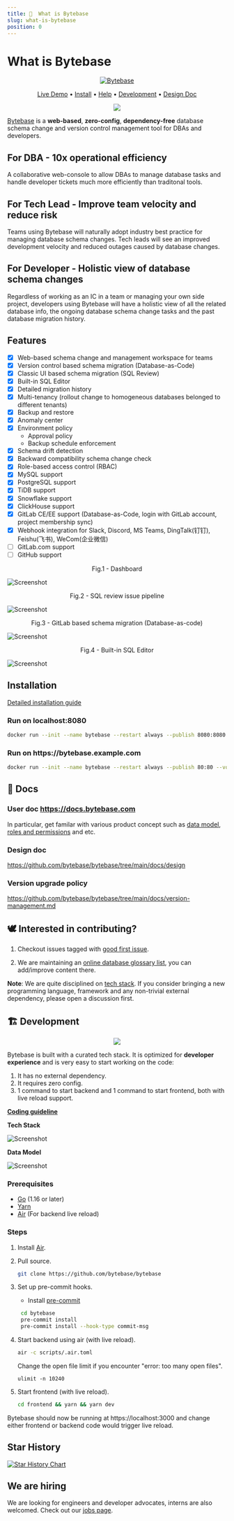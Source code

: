```yaml
---
title: 👀  What is Bytebase
slug: what-is-bytebase
position: 0
---
```


# What is Bytebase

<p align="center">
<a href="https://bytebase.com"><img alt="Bytebase" src="https://raw.githubusercontent.com/bytebase/bytebase/main/docs/assets/illustration/banner.webp" /></a>
</p>

<p align="center">
  <a href="https://demo.bytebase.com" target="_blank">Live Demo</a> •
  <a href="#installation">Install</a> •
  <a href="#-docs">Help</a> •
  <a href="#-development">Development</a> •
  <a href="https://github.com/bytebase/bytebase/tree/main/docs/design">Design Doc</a>
</p>

<p align="center" >
<a href="https://gitpod.io/#https://github.com/bytebase/bytebase">
   <image src="https://gitpod.io/button/open-in-gitpod.svg" />
</a>
</p>

[Bytebase](https://bytebase.com/) is a **web-based**, **zero-config**, **dependency-free** database schema change and version control management tool for DBAs and developers.

## For DBA - 10x operational efficiency

A collaborative web-console to allow DBAs to manage database tasks and handle developer tickets much more efficiently than traditonal tools.

## For Tech Lead - Improve team velocity and reduce risk

Teams using Bytebase will naturally adopt industry best practice for managing database schema changes. Tech leads will see an improved development velocity and reduced outages caused by database changes.

## For Developer - Holistic view of database schema changes

Regardless of working as an IC in a team or managing your own side project, developers using Bytebase will have a holistic view of all the related database info, the ongoing database schema change tasks and the past database migration history.

## Features

- [x] Web-based schema change and management workspace for teams
- [x] Version control based schema migration (Database-as-Code)
- [x] Classic UI based schema migration (SQL Review)
- [x] Built-in SQL Editor
- [x] Detailed migration history
- [x] Multi-tenancy (rollout change to homogeneous databases belonged to different tenants)
- [x] Backup and restore
- [x] Anomaly center
- [x] Environment policy
  - Approval policy
  - Backup schedule enforcement
- [x] Schema drift detection
- [x] Backward compatibility schema change check
- [x] Role-based access control (RBAC)
- [x] MySQL support
- [x] PostgreSQL support
- [x] TiDB support
- [x] Snowflake support
- [x] ClickHouse support
- [x] GitLab CE/EE support (Database-as-Code, login with GitLab account, project membership sync)
- [x] Webhook integration for Slack, Discord, MS Teams, DingTalk(钉钉), Feishu(飞书), WeCom(企业微信)
- [ ] GitLab.com support
- [ ] GitHub support

<figcaption align = "center">Fig.1 - Dashboard</figcaption>

![Screenshot](https://raw.githubusercontent.com/bytebase/bytebase/main/docs/assets/overview1.webp)

<figcaption align = "center">Fig.2 - SQL review issue pipeline</figcaption>

![Screenshot](https://raw.githubusercontent.com/bytebase/bytebase/main/docs/assets/overview2.webp)

<figcaption align = "center">Fig.3 - GitLab based schema migration (Database-as-code)</figcaption>

![Screenshot](https://raw.githubusercontent.com/bytebase/bytebase/main/docs/assets/versioncontrol.webp)

<figcaption align = "center">Fig.4 - Built-in SQL Editor</figcaption>

![Screenshot](https://raw.githubusercontent.com/bytebase/bytebase/main/docs/assets/sql-editor.webp)

## Installation

[Detailed installation guide](https://docs.bytebase.com/install/docker)

### Run on localhost:8080

```bash
docker run --init --name bytebase --restart always --publish 8080:8080 --volume ~/.bytebase/data:/var/opt/bytebase bytebase/bytebase:1.0.0 --data /var/opt/bytebase --host http://localhost --port 8080
```

### Run on ht<span>tps://bytebase.example.com

```bash
docker run --init --name bytebase --restart always --publish 80:80 --volume ~/.bytebase/data:/var/opt/bytebase bytebase/bytebase:1.0.0 --data /var/opt/bytebase --host https://bytebase.example.com --port 80
```

## 📕 Docs

### User doc https://docs.bytebase.com

In particular, get familar with various product concept such as [data model](https://docs.bytebase.com/concepts/data-model), [roles and permissions](https://docs.bytebase.com/concepts/roles-and-permissions) and etc.

### Design doc

https://github.com/bytebase/bytebase/tree/main/docs/design

### Version upgrade policy

https://github.com/bytebase/bytebase/tree/main/docs/version-management.md

## 🕊 Interested in contributing?

1. Checkout issues tagged with [good first issue](https://github.com/bytebase/bytebase/issues?q=is%3Aissue+is%3Aopen+label%3A%22good+first+issue%22).

1. We are maintaining an [online database glossary list](https://bytebase.com/database-glossary/), you can add/improve content there.

**Note**: We are quite disciplined on <a href="#installation">tech stack</a>. If you consider bringing a new programming language, framework and any non-trivial external dependency, please open a discussion first.

## 🏗 Development

<p align="center" >
<a href="https://gitpod.io/#https://github.com/bytebase/bytebase">
    <image src="https://gitpod.io/button/open-in-gitpod.svg" />
</a>
</p>

Bytebase is built with a curated tech stack. It is optimized for **developer experience** and is very easy to start
working on the code:

1. It has no external dependency.
1. It requires zero config.
1. 1 command to start backend and 1 command to start frontend, both with live reload support.

**[Coding guideline](https://github.com/bytebase/bytebase/tree/main/docs/dev-guide.md)**

**Tech Stack**

![Screenshot](https://raw.githubusercontent.com/bytebase/bytebase/main/docs/design/techstack.webp)

**Data Model**

![Screenshot](https://raw.githubusercontent.com/bytebase/bytebase/main/docs/design/datamodel_v1.png)

### Prerequisites

- [Go](https://golang.org/doc/install) (1.16 or later)
- [Yarn](https://yarnpkg.com/getting-started/install)
- [Air](https://github.com/cosmtrek/air#installation) (For backend live reload)

### Steps

1. Install [Air](https://github.com/cosmtrek/air#installation).

1. Pull source.

   ```bash
   git clone https://github.com/bytebase/bytebase
   ```

1. Set up pre-commit hooks.

   - Install [pre-commit](https://pre-commit.com/index.html#install)

   ```bash
    cd bytebase
    pre-commit install
    pre-commit install --hook-type commit-msg
   ```

1. Start backend using air (with live reload).

   ```bash
   air -c scripts/.air.toml
   ```

   Change the open file limit if you encounter "error: too many open files".

   ```
   ulimit -n 10240
   ```

1. Start frontend (with live reload).

   ```bash
   cd frontend && yarn && yarn dev
   ```

Bytebase should now be running at https://localhost:3000 and change either frontend or backend code would trigger live reload.

## Star History

[![Star History Chart](https://api.star-history.com/svg?repos=bytebase/bytebase&type=Date)](https://star-history.com/#bytebase/bytebase&Date)

## We are hiring

We are looking for engineers and developer advocates, interns are also welcomed. Check out our [jobs page](https://bytebase.com/jobs).
